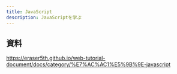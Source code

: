 ```yaml
---
title: JavaScript
description: JavaScriptを学ぶ
---
```


## 資料

https://eraser5th.github.io/web-tutorial-document/docs/category/%E7%AC%AC1%E5%9B%9E-javascript